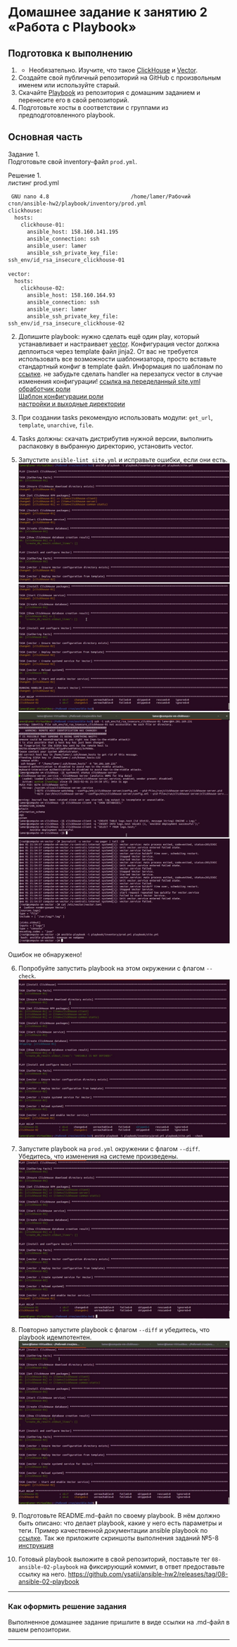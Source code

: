 # Домашнее задание к занятию 2 «Работа с Playbook»

## Подготовка к выполнению

1. * Необязательно. Изучите, что такое [ClickHouse](https://www.youtube.com/watch?v=fjTNS2zkeBs) и [Vector](https://www.youtube.com/watch?v=CgEhyffisLY).
2. Создайте свой публичный репозиторий на GitHub с произвольным именем или используйте старый.
3. Скачайте [Playbook](./playbook/) из репозитория с домашним заданием и перенесите его в свой репозиторий.
4. Подготовьте хосты в соответствии с группами из предподготовленного playbook.

## Основная часть

Задание  1.  
  Подготовьте свой inventory-файл `prod.yml`.  

Решение 1.  
листинг prod.yml
```
 GNU nano 4.8                          /home/lamer/Рабочий стол/ansible-hw2/playbook/inventory/prod.yml                                    
clickhouse:
  hosts:
    clickhouse-01:
      ansible_host: 158.160.141.195
      ansible_connection: ssh
      ansible_user: lamer
      ansible_ssh_private_key_file: ssh_env/id_rsa_insecure_clickhouse-01

vector:
  hosts:
    clickhouse-02:
      ansible_host: 158.160.164.93
      ansible_connection: ssh
      ansible_user: lamer
      ansible_ssh_private_key_file: ssh_env/id_rsa_insecure_clickhouse-02
```

2. Допишите playbook: нужно сделать ещё один play, который устанавливает и настраивает [vector](https://vector.dev). Конфигурация vector должна деплоиться через template файл jinja2. От вас не требуется использовать все возможности шаблонизатора, просто вставьте стандартный конфиг в template файл. Информация по шаблонам по [ссылке](https://www.dmosk.ru/instruktions.php?object=ansible-nginx-install). не забудьте сделать handler на перезапуск vector в случае изменения конфигурации!
[ссылка на переделанный site.yml](https://github.com/ysatii/ansible-hw2/blob/main/playbook/site.yml)  
[обработчик роли  ](https://github.com/ysatii/ansible-hw2/blob/main/playbook/roles/vector/handlers/main.yml)  
[Шаблон конфигурации роли](https://github.com/ysatii/ansible-hw2/blob/main/playbook/roles/vector/templates/vector.toml.j2)  
[настройки и выходные директории](https://github.com/ysatii/ansible-hw2/blob/main/playbook/roles/vector/tasks/main.yml)  

3. При создании tasks рекомендую использовать модули: `get_url`, `template`, `unarchive`, `file`.
4. Tasks должны: скачать дистрибутив нужной версии, выполнить распаковку в выбранную директорию, установить vector.
5. Запустите `ansible-lint site.yml` и исправьте ошибки, если они есть.
 ![рис 1](https://github.com/ysatii/ansible-hw2/blob/main/img/img_ansble1.jpg)  
 ![рис 2](https://github.com/ysatii/ansible-hw2/blob/main/img/img_ansble2.jpg)
 ![рис 3](https://github.com/ysatii/ansible-hw2/blob/main/img/img_ansble3.jpg)
 ![рис 4](https://github.com/ysatii/ansible-hw2/blob/main/img/img_ansble4.jpg)

Ошибок не обнаружено!  

6. Попробуйте запустить playbook на этом окружении с флагом `--check`.
 ![рис 5](https://github.com/ysatii/ansible-hw2/blob/main/img/img_ansble5.jpg)

7. Запустите playbook на `prod.yml` окружении с флагом `--diff`. Убедитесь, что изменения на системе произведены.
 ![рис 6  ](https://github.com/ysatii/ansible-hw2/blob/main/img/img_ansble6.jpg)


8. Повторно запустите playbook с флагом `--diff` и убедитесь, что playbook идемпотентен.
 ![рис 7](https://github.com/ysatii/ansible-hw2/blob/main/img/img_ansble7.jpg)

9. Подготовьте README.md-файл по своему playbook. В нём должно быть описано: что делает playbook, какие у него есть параметры и теги. Пример качественной документации ansible playbook по [ссылке](https://github.com/opensearch-project/ansible-playbook). Так же приложите скриншоты выполнения заданий №5-8 
[инструкция](https://github.com/ysatii/ansible-hw2/blob/main/playbook/README.md)

10. Готовый playbook выложите в свой репозиторий, поставьте тег `08-ansible-02-playbook` на фиксирующий коммит, в ответ предоставьте ссылку на него.
https://github.com/ysatii/ansible-hw2/releases/tag/08-ansible-02-playbook
---

### Как оформить решение задания

Выполненное домашнее задание пришлите в виде ссылки на .md-файл в вашем репозитории.

---
